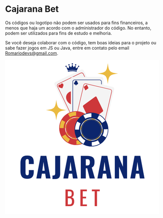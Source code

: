 # Cajarana Bet

Os códigos ou logotipo não podem ser usados para fins financeiros, a menos que haja um acordo com o administrador do código. No entanto, podem ser utilizados para fins de estudo e melhoria.


Se você deseja colaborar com o código, tem boas ideias para o projeto ou sabe fazer jogos em JS ou Java, entre em contato pelo email Romariodevs@gmail.com.

![Logo Cajarana Bet](src/assets/LogoFundoBranco.png)
